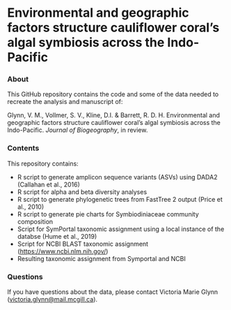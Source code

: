 # Environmental and geographic factors structure cauliflower coral’s algal symbiosis across the Indo-Pacific 

### About

This GitHub repository contains the code and some of the data needed to recreate the analysis and manuscript of:

Glynn, V. M., Vollmer, S. V., Kline, D.I. & Barrett, R. D. H. Environmental and geographic factors structure cauliflower coral’s algal symbiosis across the Indo-Pacific. _Journal of Biogeography_, in review. 

### Contents

This repository contains: 
- R script to generate amplicon sequence variants (ASVs) using DADA2 (Callahan et al., 2016)
- R script for alpha and beta diversity analyses
- R script to generate phylogenetic trees from FastTree 2 output (Price et al., 2010)
- R script to generate pie charts for Symbiodiniaceae community composition  
- Script for SymPortal taxonomic assignment using a local instance of the databse (Hume et al., 2019)
- Script for NCBI BLAST taxonomic assignment (https://www.ncbi.nlm.nih.gov/) 
- Resulting taxonomic assignment from Symportal and NCBI 

### Questions
If you have questions about the data, please contact Victoria Marie Glynn (victoria.glynn@mail.mcgill.ca).
